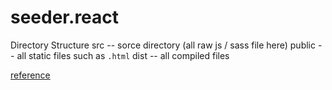 # seeder.react

Directory Structure
src -- sorce directory (all raw js / sass file here)
public -- all static files such as `.html`
dist -- all compiled files

[reference](https://blog.usejournal.com/creating-a-react-app-from-scratch-f3c693b84658)
